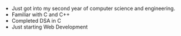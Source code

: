 - Just got into my second year of computer science and engineering.
- Familiar with C and C++
- Completed DSA in C
- Just starting Web Development
